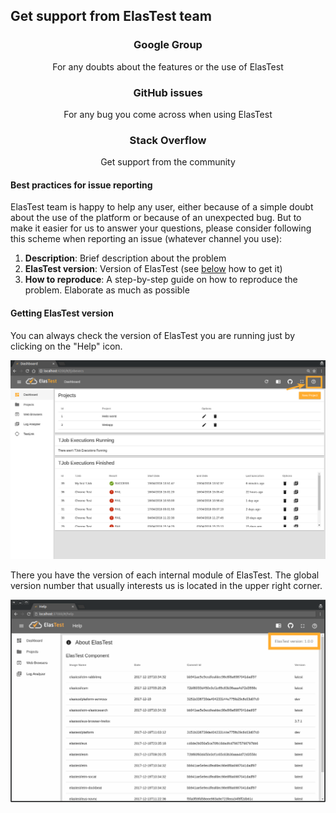 <div class="range range-xs-left">
<div class="cell-xs-10 cell-lg-6 text-md-left inset-md-right-80 cell-lg-push-1 offset-top-50 offset-lg-top-0">
<h2 id="content" class="h1">Get support from ElasTest team</h2>
<div class="offset-top-30 offset-md-top-30">
</div>
</div>
</div>

<div class="range range-xs-center support" style="text-align: center; margin-top: 0">
    <div class="cell-xs-10 cell-sm-6 cell-md-4 offset-top-50"><a href="https://groups.google.com/forum/#!forum/elastest-users" target="_blank" class="btn btn-primary btn-anis-effect btn-circle"><span class="icon mdi mdi-email"></span></a>
        <h3 class="h4 text-bold">Google Group</h3>
        <p class="inset-sm-left-15 inset-sm-right-15">For any doubts about the features or the use of ElasTest</p>
    </div>
    <div class="cell-xs-10 cell-sm-6 cell-md-4 offset-top-50"><a href="https://github.com/elastest/elastest/issues" target="_blank" class="btn btn-primary btn-anis-effect btn-circle"><span class="icon fa fa-github"></span></a>
        <h3 class="h4 text-bold">GitHub issues</h3>
        <p class="inset-sm-left-15 inset-sm-right-15">For any bug you come across when using ElasTest</p>
    </div>
    <div class="cell-xs-10 cell-sm-6 cell-md-4 offset-top-50"><a href="https://stackoverflow.com/questions/tagged/elastest" target="_blank" class="btn btn-primary btn-anis-effect btn-circle"><span class="icon fa fa-stack-overflow"></span></a>
        <h3 class="h4 text-bold">Stack Overflow</h3>
        <p class="inset-sm-left-15 inset-sm-right-15">Get support from the community</p>
    </div>
</div>

<h4 class="holder-subtitle link-top">Best practices for issue reporting</h4>

ElasTest team is happy to help any user, either because of a simple doubt about the use of the platform or because of an unexpected bug. But to make it easier for us to answer your questions, please consider following this scheme when reporting an issue (whatever channel you use):

1. **Description**: Brief description about the problem
2. **ElasTest version**: Version of ElasTest (see [below](#elastest-version) how to get it)
3. **How to reproduce**: A step-by-step guide on how to reproduce the problem. Elaborate as much as possible

<h4 class="holder-subtitle link-top" id="elastest-version">Getting ElasTest version</h4>

You can always check the version of ElasTest you are running just by clicking on the "Help" icon.

<div class="docs-gallery inline-block">
    <a data-fancybox="gallery-1" href="/docs/images/elastest_help.png"><img class="img-responsive img-wellcome" src="/docs/images/elastest_help.png"/></a>
</div>

There you have the version of each internal module of ElasTest. The global version number that usually interests us is located in the upper right corner.

<div class="docs-gallery inline-block">
    <a data-fancybox="gallery-1" href="/docs/images/elastest_version.png"><img class="img-responsive img-wellcome" src="/docs/images/elastest_version.png"/></a>
</div>